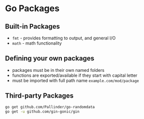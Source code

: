 # Go Packages

## Built-in Packages

- `fmt` - provides formatting to output, and general I/O
- `math` - math functionality

## Defining your own packages

- packages must be in their own named folders
- functions are exported/available if they start with capital letter
- must be imported with full path name `example.com/mod/package`

## Third-party Packages

```bash
go get github.com/Pallinder/go-randomdata
go get -u github.com/gin-gonic/gin
```
